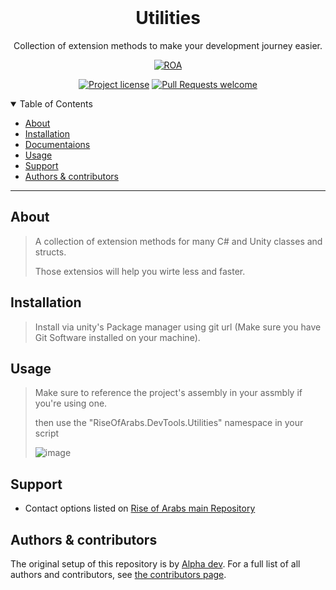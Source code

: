 <div align="center">
<br />

# Utilities
Collection of extension methods to make your development journey easier.

[![ROA](https://img.shields.io/badge/Rise%20of%20Arabs-DevTools-orange?style=flat-square)](https://github.com/Rise-of-Arabs)
  
[![Project license](https://img.shields.io/github/license/Rise-of-Arabs/Utilities.svg?style=plastic)](LICENSE.md)
[![Pull Requests welcome](https://img.shields.io/badge/Pull%20requests-welcome-ff69b4.svg?style=plastic)](https://github.com/Rise-of-Arabs/Utilities/issues?q=is%3Aissue+is%3Aopen+label%3A%22help+wanted%22)


</div>

<details open="open">
<summary>Table of Contents</summary>

- [About](#about)
- [Installation](#installation)
- [Documentaions](https://github.com/Rise-of-Arabs/Utilities/tree/main/Documentation~/Utilities.md)
- [Usage](#usage)
- [Support](#support)
- [Authors & contributors](#authors--contributors)

</details>

---

## About

> A collection of extension methods for many C# and Unity classes and structs.
> 
> Those extensios will help you wirte less and faster.

## Installation

> Install via unity's Package manager using git url (Make sure you have Git Software installed on your machine).
> 
> <!-- or via our downloader ScriptableObject which can be found this prjoect's asset store asset. -->

## Usage

> Make sure to reference the project's assembly in your assmbly if you're using one.
> 
> then use the "RiseOfArabs.DevTools.Utilities" namespace in your script
> 
> ![image](https://user-images.githubusercontent.com/73927632/179391455-dc55210a-ee8c-4833-b9a0-82ad7de2621b.png)

## Support

- Contact options listed on [Rise of Arabs main Repository](https://github.com/Rise-of-Arabs/Rise-of-Arabs)

## Authors & contributors

The original setup of this repository is by [Alpha dev](https://github.com/The-Alpha-dev).
For a full list of all authors and contributors, see [the contributors page](https://github.com/Rise-of-Arabs/Utilities/contributors).
